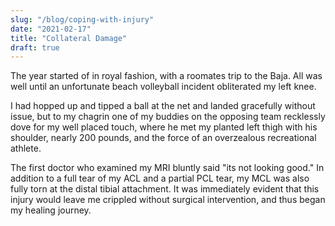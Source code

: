 ```yaml
---
slug: "/blog/coping-with-injury"
date: "2021-02-17"
title: "Collateral Damage"
draft: true
---
```


The year started of in royal fashion, with a roomates trip to the Baja.  All was well until an unfortunate beach volleyball incident obliterated my left knee.

I had hopped up and tipped a ball at the net and landed gracefully without issue, but to my chagrin one of my buddies on the opposing team recklessly dove for my well placed touch, where he met my planted left thigh with his shoulder, nearly 200 pounds, and the force of an overzealous recreational athlete.

The first doctor who examined my MRI bluntly said "its not looking good."  In addition to a full tear of my ACL and a partial PCL tear, my MCL was also fully torn at the distal tibial attachment. It was immediately evident that this injury would leave me crippled without surgical intervention, and thus began my healing journey.  